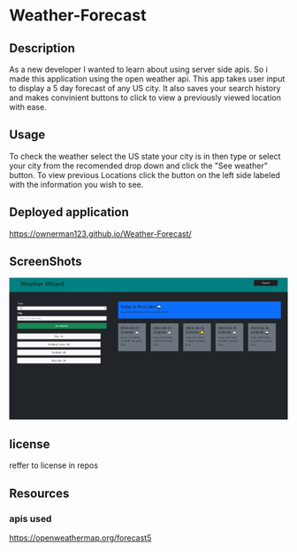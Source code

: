 # Weather-Forecast

## Description

As a new developer I wanted to learn about using server side apis. So i made this application using the open weather api. This app takes user input to display a 5 day forecast of any US city. It also saves your search history and makes convinient buttons to click to view a previously viewed location with ease.

## Usage

To check the weather select the US state your city is in then type or select your city from the recomended drop down and click the "See weather" button. To view previous Locations click the button on the left side labeled with the information you wish to see.

## Deployed application

https://ownerman123.github.io/Weather-Forecast/

## ScreenShots

!["Weather Wizard screenshot"](./assets/imgs/Weather%20Wizard.PNG)



## license

reffer to license in repos

## Resources

### apis used

https://openweathermap.org/forecast5
